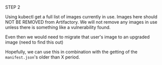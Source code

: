 STEP 2

Using kubectl get a full list of images currently in use. Images here should NOT BE REMOVED from Artifactory.
We will not remove any images in use unless there is something like a vulnerability found. 

Even then we would need to migrate that user's image to an upgraded image (need to find this out)


Hopefully, we can use this in combination with the getting of the `manifest.json`'s older than X period. 